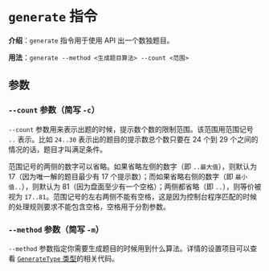 # `generate` 指令

**介绍**：`generate` 指令用于使用 API 出一个数独题目。

**用法**：`generate --method <生成题目算法> --count <范围>`

## 参数

### `--count` 参数（简写 `-c`）

`--count` 参数用来表示出题的时候，提示数个数的限制范围。该范围用范围记号 `..` 表示。比如 `24..30` 表示出的题目的提示数总个数只要在 24 个到 29 个之间的情况的话，题目才叫满足条件。

范围记号的两侧的数字可以省略。如果省略左侧的数字（即 `..最大值`），则默认为 17（因为唯一解的题目最少有 17 个提示数）；而如果省略右侧的数字（即 `最小值..`），则默认为 81（因为盘面至少有一个空格）；两侧都省略（即 `..`），则等价被视为 `17..81`。范围记号的左右两侧不能有空格，这是因为控制台程序匹配的时候的处理规则要求不能包含空格，空格用于分割参数。

### `--method` 参数（简写 `-m`）

`--method` 参数指定你需要生成题目的时候用到什么算法。详情的设置项目可以查看 [`GenerateType` 类型](https://github.com/SunnieShine/Sudoku/blob/main/src/Sudoku.CommandLine/RootCommands/GenerateType.cs)的相关代码。
